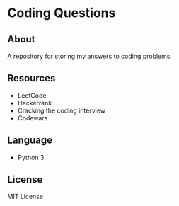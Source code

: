 # Coding Questions
## About
A repository for storing my answers to coding problems.

## Resources
- LeetCode
- Hackerrank
- Cracking the coding interview
- Codewars

## Language
- Python 3

## License
MIT License

